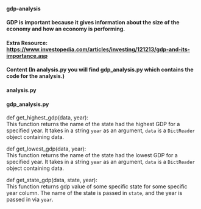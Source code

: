 #### gdp-analysis

#### GDP is important because it gives information about the size of the economy and how an economy is performing. 

#### Extra Resource: https://www.investopedia.com/articles/investing/121213/gdp-and-its-importance.asp

#### Content (In analysis.py you will find gdp_analysis.py which contains the code for the analysis.)

#### analysis.py

#### gdp_analysis.py

def get_highest_gdp(data, year):  
  This function returns the name of the state had the highest GDP for a specified year. It takes in a string `year` as an argument, `data` is a `DictReader` object containing data.  

def get_lowest_gdp(data, year):  
  This function returns the name of the state had the lowest GDP for a specified year. It takes in a string `year` as an argument, `data` is a `DictReader` object containing data.  

def get_state_gdp(data, state, year):  
  This function returns gdp value of some specific state for some specific year column. The name of the state is passed in `state`, and the year is passed in via `year`.

